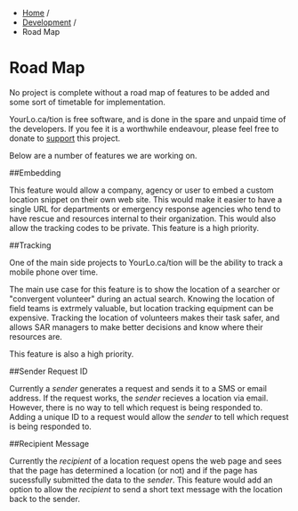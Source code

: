 <ul class="breadcrumb">
	<li><a href="/tion">Home</a> <span class="divider">/</span></li>
	<li><a href="development.md">Development</a> <span class="divider">/</span></li>
	<li id="blogActive" class="active">Road Map</li>
</ul>

Road Map
========

No project is complete without a road map of features to be added and some sort of timetable for implementation.

YourLo.ca/tion is free software, and is done in the spare and unpaid time of the developers. 
If you fee it is a worthwhile endeavour, please feel free to donate to [support](support.md) this project.

Below are a number of features we are working on.

##Embedding

This feature would allow a company, agency or user to embed a custom 
location snippet on their own web site. This would make it easier to have a
single URL for departments or emergency response agencies who tend to have
rescue and resources internal to their organization. This would also allow
the tracking codes to be private. This feature is a high priority.

##Tracking

One of the main side projects to YourLo.ca/tion will be the ability to track a mobile phone over time.

The main use case for this feature is to show the location of a searcher or "convergent volunteer"
during an actual search. Knowing the location of field teams is extrmely valuable, but location tracking equipment can be expensive.
Tracking the location of volunteers makes their task safer, and allows SAR managers to make better decisions and know where their resources are.

This feature is also a high priority.

##Sender Request ID

Currently a *sender* generates a request and sends it to a SMS or email address. If
the request works, the *sender* recieves a location via email. However, there is no
way to tell which request is being responded to. Adding a unique ID to a request would
allow the *sender* to tell which request is being responded to.

##Recipient Message

Currently the *recipient* of a location request opens the web page and sees that
the page has determined a location (or not) and if the page has sucessfully 
submitted the data to the *sender*. This feature would add an option to allow
the *recipient* to send a short text message with the location back to the sender.




